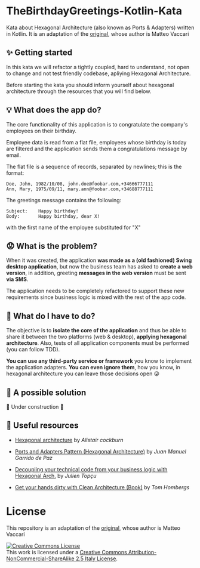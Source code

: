 # TheBirthdayGreetings-Kotlin-Kata
Kata about Hexagonal Architecture (also known as Ports & Adapters) written in Kotlin. It is an adaptation of the <a href="https://github.com/xpmatteo/birthday-greetings-kata">original</a>, whose author is Matteo Vaccari

## ✨ Getting started
In this kata we will refactor a tightly coupled, hard to understand, not open to change and not test friendly codebase, apliying Hexagonal Architecture.

Before starting the kata you should inform yourself about hexagonal architecture through the resources that you will find below.

## 💡 What does the app do?

The core functionality of this application is to congratulate the company's employees on their birthday.

Employee data is read from a flat file, employees whose birthday is today are filtered and the application sends them a congratulations message by email.

The flat file is a sequence of records, separated by newlines; this is the format:

```
Doe, John, 1982/10/08, john.doe@foobar.com,+34666777111
Ann, Mary, 1975/09/11, mary.ann@foobar.com,+34688777111
```

The greetings message contains the following:

    Subject: 	Happy birthday!
    Body: 		Happy birthday, dear X!

with the first name of the employee substituted for "X"

## 😟 What is the problem?

When it was created, the application **was made as a (old fashioned) Swing desktop application**, but now the business team has asked to **create a web version**, in addition, greeting **messages in the web version** must be sent **via SMS**.

The application needs to be completely refactored to support these new requirements since business logic is mixed with the rest of the app code.

## 🏁 What do I have to do?

The objective is to **isolate the core of the application** and thus be able to share it between the two platforms (web & desktop), **applying hexagonal architecture**. Also, tests of all application components must be performed (you can follow TDD).

**You can use any third-party service or framework** you know to implement the application adapters. **You can even ignore them**, how you know, in hexagonal architecture you can leave those decisions open 😜

## 🎁 A possible solution

🚧 Under construction 🚧


## 🧰 Useful resources

 - [Hexagonal architecture](https://web.archive.org/web/20180121161736/http://alistair.cockburn.us/Hexagonal+architecture) by _Alistair cockburn_

 - [Ports and Adapters Pattern (Hexagonal Architecture)](https://softwarecampament.wordpress.com/portsadapters/) by _Juan Manuel Garrido de Paz_

 - [Decoupling your technical code from your business logic with Hexagonal Arch.](https://beyondxscratch.com/2017/08/19/decoupling-your-technical-code-from-your-business-logic-with-the-hexagonal-architecture-hexarch/) by _Julien Topçu_

 - [Get your hands dirty with Clean Architecture (Book)](https://reflectoring.io/get-your-hands-dirty-on-clean-architecture/) by _Tom Hombergs_

# License
This repository is an adaptation of the <a href="https://github.com/xpmatteo/birthday-greetings-kata">original</a>, whose author is Matteo Vaccari

  <a rel="license" href="http://creativecommons.org/licenses/by-nc-sa/2.5/it/"><img alt="Creative Commons License" style="border-width:0" src="https://i.creativecommons.org/l/by-nc-sa/2.5/it/88x31.png" /></a><br />This work is licensed under a <a rel="license" href="http://creativecommons.org/licenses/by-nc-sa/2.5/it/">Creative Commons Attribution-NonCommercial-ShareAlike 2.5 Italy License</a>.
</p>
